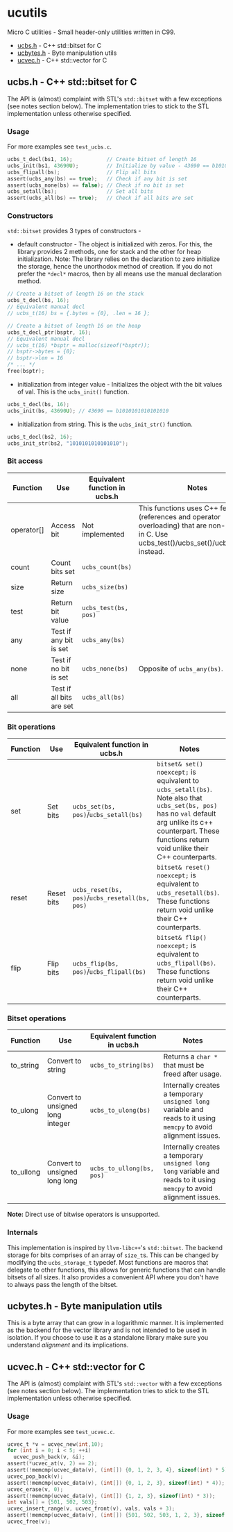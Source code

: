 # ucutils
Micro C utilities - Small header-only utilities written in C99.

* [ucbs.h](#ucbsh---c-stdbitset-for-c) - C++ std::bitset for C
* [ucbytes.h](#ucbytesh---byte-manipulation-utils) - Byte manipulation utils
* [ucvec.h](#ucvech---c-stdvector-for-c) - C++ std::vector for C

## ucbs.h - C++ std::bitset for C
The API is (almost) complaint with STL's `std::bitset` with a few exceptions (see notes section below).
The implementation tries to stick to the STL implementation unless otherwise specified.


### Usage
For more examples see `test_ucbs.c`.
```c
ucbs_t_decl(bs1, 16);           // Create bitset of length 16
ucbs_init(bs1, 43690U);         // Initialize by value - 43690 == b1010101010101010
ucbs_flipall(bs);               // Flip all bits
assert(ucbs_any(bs) == true);   // Check if any bit is set
assert(ucbs_none(bs) == false); // Check if no bit is set
ucbs_setall(bs);                // Set all bits
assert(ucbs_all(bs) == true);   // Check if all bits are set
```


### Constructors
`std::bitset` provides 3 types of constructors -
* default constructor - The object is initialized with zeros.
For this, the library provides 2 methods, one for stack and the other for heap initialization.
Note: The library relies on the declaration to zero initialize the storage, hence the unorthodox method of creation.
If you do not prefer the `*decl*` macros, then by all means use the manual declaration method.
```c
// Create a bitset of length 16 on the stack
ucbs_t_decl(bs, 16);
// Equivalent manual decl
// ucbs_t(16) bs = {.bytes = {0}, .len = 16 };

// Create a bitset of length 16 on the heap
ucbs_t_decl_ptr(bsptr, 16);
// Equivalent manual decl
// ucbs_t(16) *bsptr = malloc(sizeof(*bsptr));
// bsptr->bytes = {0};
// bsptr->len = 16
/* ... */
free(bsptr);
```

* initialization from integer value - Initializes the object with the bit values of val.
This is the `ucbs_init()` function.
```c
ucbs_t_decl(bs, 16);
ucbs_init(bs, 43690U); // 43690 == b1010101010101010
```

* initialization from string. This is the `ucbs_init_str()` function.
```c
ucbs_t_decl(bs2, 16);
ucbs_init_str(bs2, "1010101010101010");
```


### Bit access
| Function   | Use                      | Equivalent function in ucbs.h | Notes                                                                                                                                                |
|------------|--------------------------|-------------------------------|------------------------------------------------------------------------------------------------------------------------------------------------------|
| operator[] | Access bit               | Not implemented               | This functions uses C++ features (references and operator overloading) that are non-existent in C. Use ucbs_test()/ucbs_set()/ucbs_reset() instead.  |
| count      | Count bits set           | `ucbs_count(bs)`              |                                                                                                                                                      |
| size       | Return size              | `ucbs_size(bs)`               |                                                                                                                                                      |
| test       | Return bit value         | `ucbs_test(bs, pos)`          |                                                                                                                                                      |
| any        | Test if any bit is set   | `ucbs_any(bs)`                |                                                                                                                                                      |
| none       | Test if no bit is set    | `ucbs_none(bs)`               | Opposite of `ucbs_any(bs)`.                                                                                                                          |
| all        | Test if all bits are set | `ucbs_all(bs)`                |                                                                                                                                                      |


### Bit operations
| Function | Use        | Equivalent function in ucbs.h                  | Notes                                                                                                                                                                                                            |
|----------|------------|------------------------------------------------|------------------------------------------------------------------------------------------------------------------------------------------------------------------------------------------------------------------|
| set      | Set bits   | `ucbs_set(bs, pos)`/`ucbs_setall(bs)`          | `bitset& set() noexcept;` is equivalent to `ucbs_setall(bs)`. Note also that `ucbs_set(bs, pos)` has no `val` default arg unlike its c++ counterpart. These functions return void unlike their C++ counterparts. |
| reset    | Reset bits | `ucbs_reset(bs, pos)`/`ucbs_resetall(bs, pos)` | `bitset& reset() noexcept;` is equivalent to `ucbs_resetall(bs)`. These functions return void unlike their C++ counterparts.                                                                                     |
| flip     | Flip bits  | `ucbs_flip(bs, pos)`/`ucbs_flipall(bs)`        | `bitset& flip() noexcept;` is equivalent to `ucbs_flipall(bs)`. These functions return void unlike their C++ counterparts.                                                                                       |


### Bitset operations
| Function  | Use                              | Equivalent function in ucbs.h | Notes                                                                                                                  |
|-----------|----------------------------------|-------------------------------|------------------------------------------------------------------------------------------------------------------------|
| to_string | Convert to string                | `ucbs_to_string(bs)`          | Returns a `char *` that must be freed after usage.                                                                     |
| to_ulong  | Convert to unsigned long integer | `ucbs_to_ulong(bs)`           | Internally creates a temporary `unsigned long` variable and reads to it using `memcpy` to avoid alignment issues.      |
| to_ullong | Convert to unsigned long long    | `ucbs_to_ullong(bs, pos)`     | Internally creates a temporary `unsigned long long` variable and reads to it using `memcpy` to avoid alignment issues. |


**Note:** Direct use of bitwise operators is unsupported.


### Internals
This implementation is inspired by `llvm-libc++`'s `std::bitset`.
The backend storage for bits comprises of an array of `size_t`s. This can be changed by modifying the `ucbs_storage_t` typedef.
Most functions are macros that delegate to other functions, this allows for generic functions that can handle bitsets of all sizes.
It also provides a convenient API where you don't have to always pass the length of the bitset.



## ucbytes.h - Byte manipulation utils
This is a byte array that can grow in a logarithmic manner.
It is implemented as the backend for the vector library and is not intended to be used in isolation.
If you choose to use it as a standalone library make sure you understand *alignment* and its implications.



## ucvec.h - C++ std::vector for C
The API is (almost) complaint with STL's `std::vector` with a few exceptions (see notes section below).
The implementation tries to stick to the STL implementation unless otherwise specified.


### Usage
For more examples see `test_ucvec.c`.
```c
ucvec_t *v = ucvec_new(int,10);                                                     // Create vector of ints and reserve space for 10 ints
for (int i = 0; i < 5; ++i)                                                         // Push back 5 ints
  ucvec_push_back(v, &i);                                                           // {0, 1, 2, 3, 4}
assert(*ucvec_at(v, 2) == 2);                                                       // Check element at pos 2 is 2
assert(!memcmp(ucvec_data(v), (int[]) {0, 1, 2, 3, 4}, sizeof(int) * 5));           // {0, 1, 2, 3, 4}
ucvec_pop_back(v);                                                                  // Pop back
assert(!memcmp(ucvec_data(v), (int[]) {0, 1, 2, 3}, sizeof(int) * 4));              // {0, 1, 2, 3}
ucvec_erase(v, 0);                                                                  // Erase at pos 0
assert(!memcmp(ucvec_data(v), (int[]) {1, 2, 3}, sizeof(int) * 3));                 // {1, 2, 3}
int vals[] = {501, 502, 503};                                                       // Insert range using array
ucvec_insert_range(v, ucvec_front(v), vals, vals + 3);                              // at front
assert(!memcmp(ucvec_data(v), (int[]) {501, 502, 503, 1, 2, 3}, sizeof(int) * 3));  // {501, 502, 503, 1, 2, 3}
ucvec_free(v);                                                                      // free after use
```
